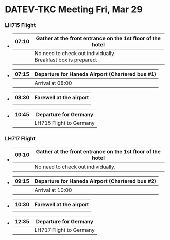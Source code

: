 # DATEV-TKC Meeting Fri, Mar 29

### LH715 Flight

- |07:10|Gather at the front entrance on the 1st floor of the hotel|
  |--:|--|
  ||No need to check out individually.<br>Breakfast box is prepared.|

- |07:15|Departure for Haneda Airport (Chartered bus #1)|
  |--:|--|
  ||Arrival at 08:00|

- |08:30|Farewell at the airport|
  |--:|--|
  |||

- |10:45|Departure for Germany|
  |--:|--|
  ||LH715 Flight to Germany|

### LH717 Flight

- |09:10|Gather at the front entrance on the 1st floor of the hotel|
  |--:|--|
  ||No need to check out individually.|

- |09:15|Departure for Haneda Airport (Chartered bus #2)|
  |--:|--|
  ||Arrival at 10:00|

- |10:30|Farewell at the airport|
  |--:|--|
  |||

- |12:35|Departure for Germany|
  |--:|--|
  ||LH717 Flight to Germany|
